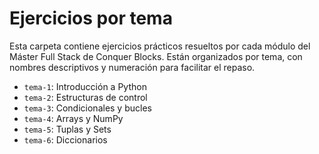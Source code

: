 # Ejercicios por tema

Esta carpeta contiene ejercicios prácticos resueltos por cada módulo del Máster Full Stack de Conquer Blocks. Están organizados por tema, con nombres descriptivos y numeración para facilitar el repaso.

- `tema-1`: Introducción a Python
- `tema-2`: Estructuras de control
- `tema-3`: Condicionales y bucles
- `tema-4`: Arrays y NumPy
- `tema-5`: Tuplas y Sets
- `tema-6`: Diccionarios
